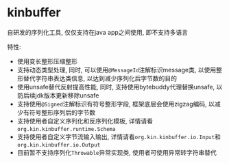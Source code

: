 # **kinbuffer**
自研发的序列化工具, 仅仅支持在java app之间使用, 即不支持多语言

特性:
* 使用变长整形压缩整形
* 支持动态类型处理, 同时, 可以使用`@MessageId`注解标识message类, 以使用整形替代字符串表达类信息, 以达到减少序列化后字节数的目的
* 使用unsafe替代反射提高性能, 同时, 支持使用bytebuddy代理替换unsafe, 以防后续jdk版本更新移除unsafe
* 支持使用`@Signed`注解标识有符号整形字段, 框架底层会使用zigzag编码, 以减少有符号整形序列后的字节数
* 支持使用者自定义序列化和反序列化模板, 详情请看`org.kin.kinbuffer.runtime.Schema`
* 支持使用者自定义字节流输入输出, 详情请看`org.kin.kinbuffer.io.Input`和`org.kin.kinbuffer.io.Output`
* 目前暂不支持序列化`Throwable`异常实现类, 使用者可使用异常转字符串替代
